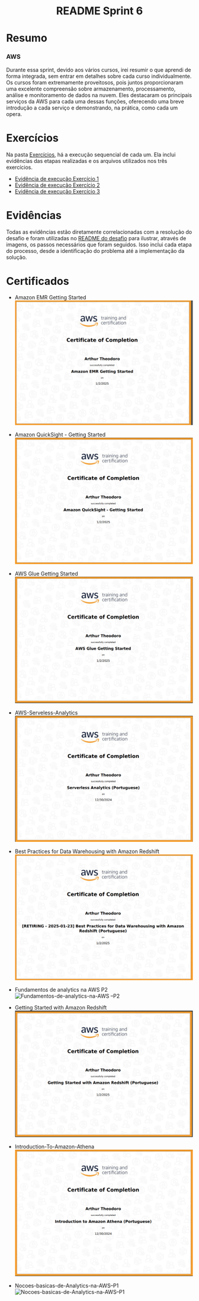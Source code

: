 <h1 align="center">README Sprint 6</h1>

# Resumo

### AWS
Durante essa sprint, devido aos vários cursos, irei resumir o que aprendi de forma integrada, sem entrar em detalhes sobre cada curso individualmente. Os cursos foram extremamente proveitosos, pois juntos proporcionaram uma excelente compreensão sobre armazenamento, processamento, análise e monitoramento de dados na nuvem. Eles destacaram os principais serviços da AWS para cada uma dessas funções, oferecendo uma breve introdução a cada serviço e demonstrando, na prática, como cada um opera.
# Exercícios
Na pasta [Exercícios](../Sprint%206/Exercicios/), há a execução sequencial de cada um. Ela inclui evidências das etapas realizadas e os arquivos utilizados nos três exercícios.

- [Evidência de execução Exercício 1](../Sprint%206/Exercicios/.evidencias-ex1)
- [Evidência de execução Exercício 2](../Sprint%206/Exercicios/.evidencias-ex2)
- [Evidência de execução Exercício 3](../Sprint%206/Exercicios/.evidencias-ex3)

# Evidências

Todas as evidências estão diretamente correlacionadas com a resolução do desafio e foram utilizadas no [README do desafio](./Desafio/README.md) para ilustrar, através de imagens, os passos necessários que foram seguidos. Isso inclui cada etapa do processo, desde a identificação do problema até a implementação da solução.


# Certificados


- Amazon EMR Getting Started
![Amazon EMR Getting Started](./Certificados/Amazon%20EMR%20Getting%20Started.png)

- Amazon QuickSight - Getting Started
![Amazon QuickSight - Getting Started](./Certificados/Amazon%20QuickSight%20-%20Getting%20Started.png)

- AWS Glue Getting Started
![AWS Glue Getting Started](./Certificados/AWS%20Glue%20Getting%20Started.png)

- AWS-Serveless-Analytics
![AWS-Serveless-Analytics](./Certificados/AWS-Serveless-Analytics.png)

- Best Practices for Data Warehousing with Amazon Redshift
![Best Practices for Data Warehousing with Amazon Redshift](./Certificados/Best%20Practices%20for%20Data%20Warehousing%20with%20Amazon%20Redshift.png)

- Fundamentos de analytics na AWS P2
![Fundamentos-de-analytics-na-AWS –P2](./Certificados/Fundamentos-de-analytics-na-AWS%20–P2.png)

- Getting Started with Amazon Redshift
![Getting Started with Amazon Redshift](./Certificados/Getting%20Started%20with%20Amazon%20Redshift.png)

- Introduction-To-Amazon-Athena
![Introduction-To-Amazon-Athena](./Certificados/Introduction-To-Amazon-Athena.png)

- Nocoes-basicas-de-Analytics-na-AWS–P1
![Nocoes-basicas-de-Analytics-na-AWS–P1](./Certificados/Nocoes-basicas-de-Analytics-na-AWS–P1.png)

